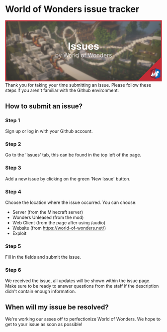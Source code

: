 # World of Wonders issue tracker
![Issues image representing the repository](issues.png "Title")
Thank you for taking your time submitting an issue. Please follow these steps if you aren't familiar with the Github environment:

## How to submit an issue?

### Step 1
Sign up or log in with your Github account.

### Step 2
Go to the 'Issues' tab, this can be found in the top left of the page.

### Step 3
Add a new issue by clicking on the green 'New Issue' button.

### Step 4
Choose the location where the issue occurred. You can choose:
- Server (from the Minecraft server)
- Wonders Unleased (from the mod)
- Web Client (from the page after using /audio)
- Website (from https://world-of-wonders.net/)
- Exploit

### Step 5
Fill in the fields and submit the issue.

### Step 6
We received the issue, all updates will be shown within the issue page. Make sure to be ready to answer questions from the staff if the description didn't contain enough information.

## When will my issue be resolved?

We're working our asses off to perfectionize World of Wonders. We hope to get to your issue as soon as possible!
